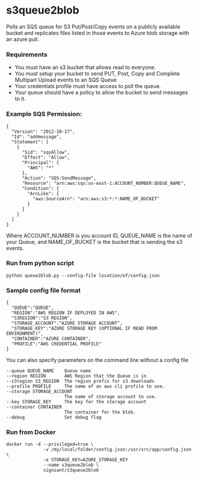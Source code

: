 # s3queue2blob

Polls an SQS queue for S3 Put/Post/Copy events on a publicly available bucket and replicates files listed in those events to Azure blob storage with an azure pull.

### Requirements
- You must have an s3 bucket that allows read to everyone.
- You must setup your bucket to send PUT, Post, Copy and Complete Multipart Upload events to an SQS Queue
- Your credentials profile must have access to poll the queue.
- Your queue should have a policy to allow the bucket to send messages to it.

### Example SQS Permission:
```
{
  "Version": "2012-10-17",
  "Id": "addmessage",
  "Statement": [
    {
      "Sid": "sqsAllow",
      "Effect": "Allow",
      "Principal": {
        "AWS": "*"
      },
      "Action": "SQS:SendMessage",
      "Resource": "arn:aws:sqs:us-east-1:ACCOUNT_NUMBER:QUEUE_NAME",
      "Condition": {
        "ArnLike": {
          "aws:SourceArn": "arn:aws:s3:*:*:NAME_OF_BUCKET"
        }
      }
    }
  ]
}
```
Where ACCOUNT_NUMBER is you account ID, QUEUE_NAME is the name of your Queue, and NAME_OF_BUCKET is the bucket that is sending the s3 events.


### Run from python script
```
python queue2blob.py --config-file location/of/config.json
```

### Sample config file format
```
{
  "QUEUE":"QUEUE",
  "REGION":"AWS REGION IF DEPLOYED IN AWS",
  "S3REGION":"S3 REGION",
  "STORAGE_ACCOUNT":"AZURE STORAGE ACCOUNT",
  "STORAGE_KEY":"AZURE STORAGE KEY (OPTIONAL IF READ FROM ENVIRONMENT)",
  "CONTAINER":"AZURE CONTAINER",
  "PROFILE":"AWS CREDENTIAL PROFILE"
}
```

You can also specify parameters on the command line without a config file
```
--queue QUEUE_NAME    Queue name
--region REGION       AWS Region that the Queue is in
--s3region S3_REGION  The region prefix for s3 downloads
--profile PROFILE     The name of an aws cli profile to use.
--storage STORAGE_ACCOUNT
                      The name of storage account to use.
--key STORAGE_KEY     The key for the storage account
--container CONTAINER
                      The container for the blob.
--debug               Set debug flag
```

### Run from Docker

```
docker run -d --privileged=true \
              -v /my/local/folder/config.json:/usr/src/app/config.json \
              -e STORAGE_KEY=AZURE_STORAGE_KEY
              --name s3queue2blob \
              signiant/s3queue2blob
```
